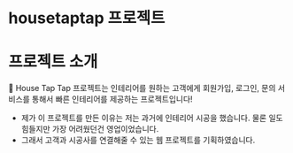 # housetaptap 프로젝트

 
 # 프로젝트 소개
 
 🌱 House Tap Tap 프로젝트는 인테리어를 원하는 고객에게 회원가입, 로그인, 문의 서비스를 통해서 
 빠른 인테리어를 제공하는 프로젝트입니다!
 
 + 제가 이 프로젝트를 만든 이유는 저는 과거에 인테리어 시공을 했습니다. 물론 일도 힘들지만 가장 어려웠던건 영업이었습니다. 
 + 그래서 고객과 시공사를 연결해줄 수 있는 웹 프로젝트를 기획하였습니다. 
 
 

<!---
jeongjunyeon/jeongjunyeon is a ✨ special ✨ repository because its `README.md` (this file) appears on your GitHub profile.
You can click the Preview link to take a look at your changes.
--->

